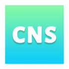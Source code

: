 
<p align="center" style="margin-top: calc(50vh - 150px); margin-left: calc(50vw - 150px - 15px); float: left;">
  <a href="https://xch.cool"><img src="cns.jpg" alt="cns" width="300" /></a>
</p>

